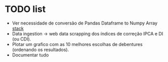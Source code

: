 # TODO list
- Ver necessidade de conversão de Pandas Dataframe to Numpy Array [stack][stacklink]
- Data ingestion -> web data scrapping dos índices de correção IPCA e DI (ou CDI).
- Plotar um grafico com as 10 melhores escolhas de debentures (ordenando os resultados).
- Documentar tudo

[stacklink]: https://stackoverflow.com/questions/13187778/convert-pandas-dataframe-to-numpy-array
